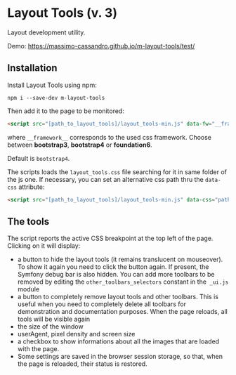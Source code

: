 # Layout Tools (v. 3)

Layout development utility.

Demo: <https://massimo-cassandro.github.io/m-layout-tools/test/>

## Installation

Install Layout Tools using npm:

```shell
npm i --save-dev m-layout-tools
```

Then add it to the page to be monitored:

```html
<script src="[path_to_layout_tools]/layout_tools-min.js" data-fw="__framework__"></script>
```
where `__framework__` corresponds to the used css framework.
Choose between **bootstrap3**, **bootstrap4** or **foundation6**. 

Default is `bootstrap4`. 

The scripts loads the `layout_tools.css` file searching for it in same folder of the js one. If necessary, you can set an alternative css path thru the `data-css` attribute:

```html
<script src="[path_to_layout_tools]/layout_tools-min.js" data-css="path/layout_tools.css"></script>
```

## The tools

The script reports the active CSS breakpoint at the top left of the page. Clicking on it will display:

* a button to hide the layout tools (it remains translucent on mouseover). To show it again you need to click the button again. If present, the Symfony debug bar is also hidden. You can add more toolbars to be removed by editing the `other_toolbars_selectors` constant in the` _ui.js` module
* a button to completely remove layout tools and other toolbars. This is useful when you need to completely delete all toolbars for demonstration and documentation purposes. When the page reloads, all tools will be visible again
* the size of the window
* userAgent, pixel density and screen size
* a checkbox to show informations about all the images that are loaded with the page.
* Some settings are saved in the browser session storage, so that, when the page is reloaded, their status is restored.
